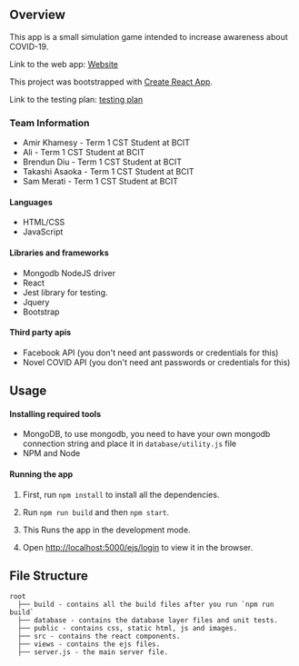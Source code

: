 
## Overview
This app is a small simulation game intended 
to increase awareness about COVID-19.

Link to the web app: [Website](https://rocky-temple-78336.herokuapp.com/ejs/login)

This project was bootstrapped with [Create React App](https://github.com/facebook/create-react-app).

Link to the testing plan: [testing plan](https://docs.google.com/spreadsheets/d/1MJ9dS-VP9yhOe5p5RrGlAhf8RlyBSCCEG97f49UoT8M/edit#gid=0) 

### Team Information 
- Amir Khamesy - Term 1 CST Student at BCIT
- Ali - Term 1 CST Student at BCIT 
- Brendun Diu - Term 1 CST Student at BCIT
- Takashi Asaoka - Term 1 CST Student at BCIT
- Sam Merati - Term 1 CST Student at BCIT

#### Languages 
- HTML/CSS
- JavaScript

#### Libraries and frameworks  
- Mongodb NodeJS driver 
- React 
- Jest library for testing. 
- Jquery
- Bootstrap 

#### Third party apis
- Facebook API (you don't need ant passwords or credentials for this)
- Novel COVID API (you don't need ant passwords or credentials for this)


## Usage 

#### Installing required tools
- MongoDB, to use mongodb, you need to have your 
own mongodb connection string and place it in
`database/utility.js` file 
- NPM and Node 

#### Running the app 

1. First, run `npm install` to install all the dependencies.

2. Run `npm run build` and then `npm start`. 

3. This Runs the app in the development mode.

4. Open [http://localhost:5000/ejs/login](http://localhost:5000/ejs/login) to view it in the browser.

## File Structure 
```
root
  ├── build - contains all the build files after you run `npm run build`
  ├── database - contains the database layer files and unit tests.
  ├── public - contains css, static html, js and images. 
  ├── src - contains the react components. 
  ├── views - contains the ejs files.
  ├── server.js - the main server file. 

```
